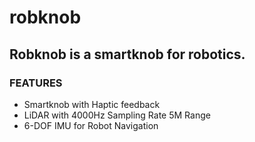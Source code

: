 # robknob
## Robknob is a smartknob for robotics.
### FEATURES
- Smartknob with Haptic feedback
- LiDAR with 4000Hz Sampling Rate 5M Range
- 6-DOF IMU for Robot Navigation
